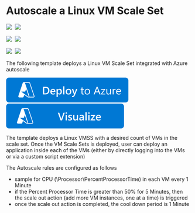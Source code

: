 # Autoscale a Linux VM Scale Set

<IMG SRC="https://azurequickstartsservice.blob.core.windows.net/badges/201-vmss-ubuntu-autoscale/PublicLastTestDate.svg" />&nbsp;
<IMG SRC="https://azurequickstartsservice.blob.core.windows.net/badges/201-vmss-ubuntu-autoscale/PublicDeployment.svg" />&nbsp;

<IMG SRC="https://azurequickstartsservice.blob.core.windows.net/badges/201-vmss-ubuntu-autoscale/FairfaxLastTestDate.svg" />&nbsp;
<IMG SRC="https://azurequickstartsservice.blob.core.windows.net/badges/201-vmss-ubuntu-autoscale/FairfaxDeployment.svg" />&nbsp;

<IMG SRC="https://azurequickstartsservice.blob.core.windows.net/badges/201-vmss-ubuntu-autoscale/BestPracticeResult.svg" />&nbsp;
<IMG SRC="https://azurequickstartsservice.blob.core.windows.net/badges/201-vmss-ubuntu-autoscale/CredScanResult.svg" />&nbsp;

The following template deploys a Linux VM Scale Set integrated with Azure autoscale

<a href="https://portal.azure.com/#create/Microsoft.Template/uri/https%3A%2F%2Fraw.githubusercontent.com%2FAzure%2Fazure-quickstart-templates%2Fmaster%2F201-vmss-ubuntu-autoscale%2Fazuredeploy.json" target="_blank">
    <img src="https://raw.githubusercontent.com/Azure/azure-quickstart-templates/master/1-CONTRIBUTION-GUIDE/images/deploytoazure.svg"/>
</a>
<a href="http://armviz.io/#/?load=https%3A%2F%2Fraw.githubusercontent.com%2FAzure%2Fazure-quickstart-templates%2Fmaster%2F201-vmss-ubuntu-autoscale%2Fazuredeploy.json" target="_blank">
    <img src="https://raw.githubusercontent.com/Azure/azure-quickstart-templates/master/1-CONTRIBUTION-GUIDE/images/visualizebutton.svg"/>
</a>

The template deploys a Linux VMSS with a desired count of VMs in the scale set. Once the VM Scale Sets is deployed, user can deploy an application inside each of the VMs (either by directly logging into the VMs or via a custom script extension)

The Autoscale rules are configured as follows

- sample for CPU (\\Processor\\PercentProcessorTime) in each VM every 1 Minute
- if the Percent Processor Time is greater than 50% for 5 Minutes, then the scale out action (add more VM instances, one at a time) is triggered
- once the scale out action is completed, the cool down period is 1 Minute

